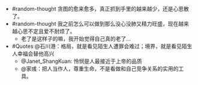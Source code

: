 - #random-thought 贪图的愈来愈多，真正抓到手里的越来越少，还是心思散了。
- #random-thought 我之前怎么可以做到那么没心没肺又精力旺盛，现在越来越心思不定且爱不耐烦了。
	- 老了是这样子的嘛，我开始觉得自己真的老了…
- #Quotes @石川港：格局，就是看见陌生人遭罪会难过；境界，就是看见陌生人幸福会替他高兴
	- @Janet_ShangKuan: 怜悯是人最接近于上帝的品质
	- @家彧：把人当作人，尊重生命，不是看做和自己竞争关系的实用的工具。